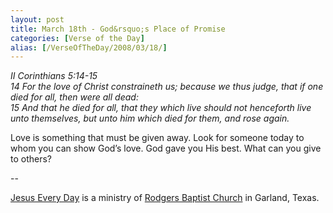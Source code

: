 ```yaml
---
layout: post
title: March 18th - God&rsquo;s Place of Promise
categories: [Verse of the Day]
alias: [/VerseOfTheDay/2008/03/18/]
---
```


_II Corinthians 5:14-15  
14 For the love of Christ constraineth us; because we thus judge,
that if one died for all, then were all dead:  
15 And that he died for all, that they which live should not
henceforth live unto themselves, but unto him which died for them,
and rose again._

Love is something that must be given away. Look for someone today
to whom you can show God&rsquo;s love. God gave you His best. What
can you give to others?

 --

<a href=http://jesuseveryday.net>Jesus Every Day</a> is a ministry of <a href=http://rodgersbaptist.net>Rodgers Baptist Church</a> in Garland, Texas.
